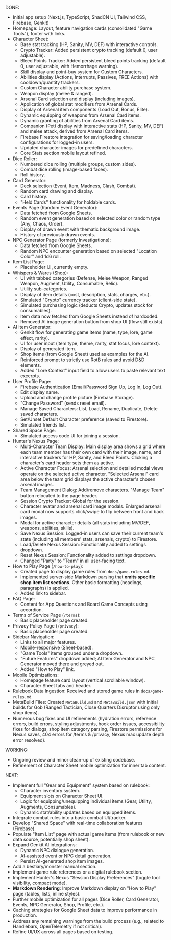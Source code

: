 DONE:
- Initial app setup (Next.js, TypeScript, ShadCN UI, Tailwind CSS, Firebase, Genkit)
- Homepage: Layout, feature navigation cards (consolidated "Game Tools"), footer with links.
- Character Sheet:
    - Base stat tracking (HP, Sanity, MV, DEF) with interactive controls.
    - Crypto Tracker: Added persistent crypto tracking (default 0, user adjustable).
    - Bleed Points Tracker: Added persistent bleed points tracking (default 0, user adjustable, with Hemorrhage warning).
    - Skill display and point-buy system for Custom Characters.
    - Abilities display (Actions, Interrupts, Passives, FREE Actions) with cooldown/quantity trackers.
    - Custom Character ability purchase system.
    - Weapon display (melee & ranged).
    - Arsenal Card selection and display (including images).
    - Application of global stat modifiers from Arsenal Cards.
    - Display of Arsenal item components (Load Out, Bonus, Elite).
    - Dynamic equipping of weapons from Arsenal Card items.
    - Dynamic granting of abilities from Arsenal Card items.
    - Companion (Pet) display with interactive stats (HP, Sanity, MV, DEF) and melee attack, derived from Arsenal Card items.
    - Firebase Firestore integration for saving/loading character configurations for logged-in users.
    - Updated character images for predefined characters.
    - Core Stats section mobile layout refined.
- Dice Roller:
    - Numbered dice rolling (multiple groups, custom sides).
    - Combat dice rolling (image-based faces).
    - Roll history.
- Card Generator:
    - Deck selection (Event, Item, Madness, Clash, Combat).
    - Random card drawing and display.
    - Card history.
    - "Held Cards" functionality for holdable cards.
- Events Page (Random Event Generator):
    - Data fetched from Google Sheets.
    - Random event generation based on selected color or random type (Any, Chaos, Order).
    - Display of drawn event with thematic background image.
    - History of previously drawn events.
- NPC Generator Page (formerly Investigations):
    - Data fetched from Google Sheets.
    - Random NPC encounter generation based on selected "Location Color" and 1d6 roll.
- Item List Page:
    - Placeholder UI, currently empty.
- Whispers & Wares (Shop):
    - UI with tabbed categories (Defense, Melee Weapon, Ranged Weapon, Augment, Utility, Consumable, Relic).
    - Utility sub-categories.
    - Display of item details (cost, description, stats, charges, etc.).
    - Simulated "Crypto" currency tracker (client-side state).
    - Simulated purchasing logic (deducts Crypto, updates stock for consumables).
    - Item data now fetched from Google Sheets instead of hardcoded.
    - Removed AI image generation button from shop UI (flow still exists).
- AI Item Generator:
    - Genkit flow for generating game items (name, type, lore, game effect, rarity).
    - UI for user input (item type, theme, rarity, stat focus, lore context).
    - Display of generated item.
    - Shop items (from Google Sheet) used as examples for the AI.
    - Reinforced prompt to strictly use RotB rules and avoid D&D elements.
    - Added "Lore Context" input field to allow users to paste relevant text excerpts.
- User Profile Page:
    - Firebase Authentication (Email/Password Sign Up, Log In, Log Out).
    - Edit display name.
    - Upload and change profile picture (Firebase Storage).
    - "Change Password" (sends reset email).
    - Manage Saved Characters: List, Load, Rename, Duplicate, Delete saved characters.
    - Set/Unset Default Character preference (saved to Firestore).
    - Simulated friends list.
- Shared Space Page:
    - Simulated access code UI for joining a session.
- Hunter's Nexus Page:
    - Multi-Character Team Display: Main display area shows a grid where each team member has their own card with their image, name, and interactive trackers for HP, Sanity, and Bleed Points. Clicking a character's card header sets them as active.
    - Active Character Focus: Arsenal selection and detailed modal views operate on the selected active character. "Selected Arsenal" card area below the team grid displays the active character's chosen arsenal images.
    - Team Management Dialog: Add/remove characters. "Manage Team" button relocated to the page header.
    - Session Crypto Tracker: Global for the session.
    - Character avatar and arsenal card image modals. Enlarged arsenal card modal now supports click/swipe to flip between front and back images.
    - Modal for active character details (all stats including MV/DEF, weapons, abilities, skills).
    - Save Nexus Session: Logged-in users can save their current team's state (including all members' stats, arsenals, crypto) to Firestore.
    - Load/Delete Nexus Session: Functionality added to settings dropdown.
    - Reset Nexus Session: Functionality added to settings dropdown.
    - Changed "Party" to "Team" in all user-facing text.
- How to Play Page (`/how-to-play`):
    - Created page to display game rules from `docs/game-rules.md`.
    - Implemented server-side Markdown parsing that **omits specific shop item list sections**. Other basic formatting (headings, paragraphs) is applied.
    - Added link to sidebar.
- FAQ Page:
    - Content for App Questions and Board Game Concepts using accordion.
- Terms of Service Page (`/terms`):
    - Basic placeholder page created.
- Privacy Policy Page (`/privacy`):
    - Basic placeholder page created.
- Sidebar Navigation:
    - Links to all major features.
    - Mobile-responsive (Sheet-based).
    - "Game Tools" items grouped under a dropdown.
    - "Future Features" dropdown added; AI Item Generator and NPC Generator moved there and greyed out.
    - Added "How to Play" link.
- Mobile Optimizations:
    - Homepage feature card layout (vertical scrollable window).
    - Character Sheet tabs and header.
- Rulebook Data Ingestion: Received and stored game rules in `docs/game-rules.md`.
- MetaBuild Files: Created `MetaBuild.md` and `MetaBuild.json` with initial builds for Gob (Ranged Tactician, Close Quarters Disruptor using only shop items).
- Numerous bug fixes and UI refinements (hydration errors, reference errors, build errors, styling adjustments, hook order issues, accessibility fixes for dialogs, shop item category parsing, Firestore permissions for Nexus saves, 404 errors for /terms & /privacy, Nexus max update depth error resolved).

WORKING:
- Ongoing review and minor clean-up of existing codebase.
- Refinement of Character Sheet mobile optimization for inner tab content.

NEXT:
- Implement full "Gear and Equipment" system based on rulebook:
    - Character inventory system.
    - Equipment slots on Character Sheet UI.
    - Logic for equipping/unequipping individual items (Gear, Utility, Augments, Consumables).
    - Dynamic stat/ability updates based on equipped items.
- Integrate combat rules into a basic combat UI/tracker.
- Develop "Shared Space" with real-time collaboration features (Firebase).
- Populate "Item List" page with actual game items (from rulebook or new data source, potentially shop sheet).
- Expand Genkit AI integrations:
    - Dynamic NPC dialogue generation.
    - AI-assisted event or NPC detail generation.
    - Persist AI-generated shop item images.
- Add a bestiary/monster manual section.
- Implement game rule references or a digital rulebook section.
- Implement Hunter's Nexus "Session Display Preferences" (toggle tool visibility, compact mode).
- **Markdown Rendering**: Improve Markdown display on "How to Play" page (tables, lists, inline styles).
- Further mobile optimization for all pages (Dice Roller, Card Generator, Events, NPC Generator, Shop, Profile, etc.).
- Caching strategies for Google Sheet data to improve performance in production.
- Address any remaining warnings from the build process (e.g., related to Handlebars, OpenTelemetry if not critical).
- Refine UI/UX across all pages based on testing.
